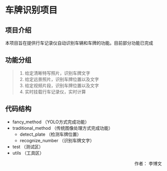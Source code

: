 # 车牌识别项目

## 项目介绍
本项目旨在提供行车记录仪自动识别车辆和车牌的功能。目前部分功能已完成

## 功能分组
>1. 给定清晰特写照片，识别车牌文字
>2. 给定远景照片，识别车牌位置以及文字
>3. 给定视频片段，识别车牌位置以及文字
>4. 实时挂载行车记录仪，实时计算

## 代码结构
- fancy_method （YOLO方式完成功能）
- traditional_method （传统图像处理方式完成功能）
  - detect_plate （检测车牌位置）
  - recognize_number （识别车牌文字）
- test （测试区）
- utils （工具区）

<p align="right"> 作者： 李博文